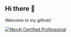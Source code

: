 ## Hi there 👋

Welcome to my github! 

[![Neo4j Certified Professional](https://img.shields.io/badge/Neo4j-Certified%20Professional-008CC1?logo=neo4j&logoColor=white)](https://graphacademy.neo4j.com/c/08291a2f-d8db-4985-a7c9-73d21ee00c8b)




<!--
**aadaabusraa/aadaabusraa** is a ✨ _special_ ✨ repository because its `README.md` (this file) appears on your GitHub profile.

Here are some ideas to get you started:

- 🔭 I’m currently working on ...
- 🌱 I’m currently learning ...
- 👯 I’m looking to collaborate on ...
- 🤔 I’m looking for help with ...
- 💬 Ask me about ...
- 📫 How to reach me: ...
- 😄 Pronouns: ...
- ⚡ Fun fact: ...
-->
